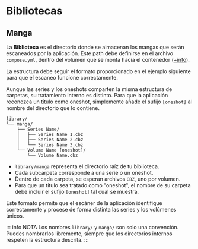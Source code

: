 # Bibliotecas

## Manga

La **Biblioteca** es el directorio donde se almacenan los mangas que serán escaneados por la aplicación. Este path debe definirse en el archivo `compose.yml`, dentro del volumen que se monta hacia el contenedor ([+info](/guia/instalacion.md)).

La estructura debe seguir el formato proporcionado en el ejemplo siguiente para que el escaneo funcione correctamente.

Aunque las series y los oneshots comparten la misma estructura de carpetas, su tratamiento interno es distinto. Para que la aplicación reconozca un título como oneshot, simplemente añade el sufijo `[oneshot]` al nombre del directorio que lo contiene.

```
library/
└── manga/
    ├── Series Name/
    │   ├── Series Name 1.cbz
    │   ├── Series Name 2.cbz
    │   └── Series Name 3.cbz
    └── Volume Name [oneshot]/
        └── Volume Name.cbz
```

- `library/manga` representa el directorio raíz de tu biblioteca.
- Cada subcarpeta corresponde a una serie o un oneshot.
- Dentro de cada carpeta, se esperan archivos `CBZ`, uno por volumen.
- Para que un título sea tratado como "oneshot", el nombre de su carpeta debe incluir el sufijo `[oneshot]` tal cual se muestra.

Este formato permite que el escáner de la aplicación identifique correctamente y procese de forma distinta las series y los volúmenes únicos.

::: info NOTA
Los nombres `library/` y `manga/` son solo una convención. Puedes nombrarlos libremente, siempre que los directorios internos respeten la estructura descrita.
:::
